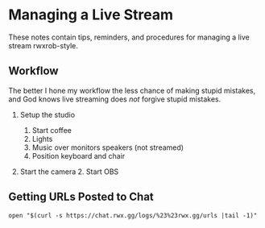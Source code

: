 # Managing a Live Stream

These notes contain tips, reminders, and procedures for managing a live
stream rwxrob-style.

## Workflow

The better I hone my workflow the less chance of making stupid mistakes,
and God knows live streaming does *not* forgive stupid mistakes.

1. Setup the studio
   1. Start coffee
   1. Lights
   1. Music over monitors speakers (not streamed)
   1. Position keyboard and chair 

1. Start the camera
   2. Start OBS


## Getting URLs Posted to Chat

```
open "$(curl -s https://chat.rwx.gg/logs/%23%23rwx.gg/urls |tail -1)"
```

